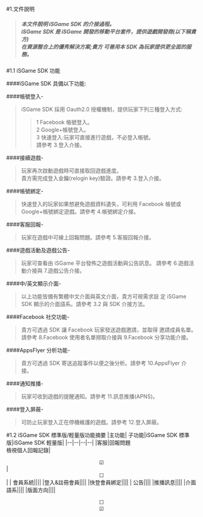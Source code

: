 #1.文件說明

>##### 本文件說明 iSGame SDK 的介接過程。<br>iSGame SDK 是 iSGame 開發的移動平台套件，提供遊戲開發商(以下稱貴方)<br>在資源整合上的優秀解決方案;貴方 可善用本 SDK 為玩家提供更全面的服務。


#1.1 iSGame SDK 功能

####iSGame SDK 具備以下功能:

####帳號登入-
>iSGame SDK 採用 Oauth2.0 授權機制，提供玩家下列三種登入方式:<br>
>>1 Facebook 帳號登入。<br>
>>2 Google+帳號登入。<br>
>>3 快速登入:玩家可直接進行遊戲，不必登入帳號。 <br>請參考 3.登入介接。

####接續遊戲-
>玩家再次啟動遊戲時可直接取回遊戲進度。 <br>
貴方需完成登入金鑰(relogin key)驗證。請參考 3.登入介接。

####帳號綁定-
>快速登入的玩家如果想避免遊戲資料遺失，可利用 Facebook 帳號或 Google+帳號綁定遊戲。請參考 4.帳號綁定介接。

####客服回報-
>玩家在遊戲中可線上回報問題。請參考 5.客服回報介接。 

####遊戲活動及遊戲公告-
>玩家可查看由 iSGame 平台發佈之遊戲活動與公告訊息。
請參考 6.遊戲活動介接與 7.遊戲公告介接。 

####中/英文顯示介面-
>以上功能皆備有繁體中文介面與英文介面，貴方可視需求設
定 iSGame SDK 顯示的介面語系。請參考 3.2 與 SDK 介接方法。

####Facebook 社交功能-
>貴方可透過 SDK 讓 Facebook 玩家發送遊戲邀請，並取得 邀請成員名單。請參考 8.Facebook 使用者名單撈取介接與
9.Facebook 分享功能介接。

####AppsFlyer 分析功能-
>貴方可透過 SDK 寄送追蹤事件以便之後分析。請參考
10.AppsFlyer 介接。 

####通知推播-
>玩家可收到遊戲的提醒通知。請參考 11.訊息推播(APNS)。 

####登入屏蔽-
>可防止玩家登入正在停機維護的遊戲。請參考 12.登入屏蔽。

#1.2 iSGame SDK 標準版/輕量版功能摘要
|主功能| 子功能|iSGame SDK 標準版|iSGame SDK 輕量版|
|--|--|--|--|
|客服|回報問題<br>檢視個人回報記錄|<center>&#9745;</center>|<center>&#9744;</center>|
| 會員系統||||
|登入&註冊會員||||
|快登會員綁定||||
|   公告||||
|推播訊息||||
|介面語系||||
|版面方向||||


<center> &#9744;</center>
<center> &#9745;</center>
